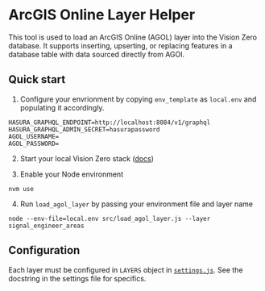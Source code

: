 # ArcGIS Online Layer Helper

This tool is used to load an ArcGIS Online (AGOL) layer into the Vision Zero database. It supports inserting, upserting, or replacing features in a database table with data sourced directly from AGOl.

## Quick start

1. Configure your envrionment by copying `env_template` as `local.env` and populating it accordingly.

```
HASURA_GRAPHQL_ENDPOINT=http://localhost:8084/v1/graphql
HASURA_GRAPHQL_ADMIN_SECRET=hasurapassword
AGOL_USERNAME=
AGOL_PASSWORD=
```

2. Start your local Vision Zero stack ([docs](https://github.com/cityofaustin/vision-zero?tab=readme-ov-file#quick-start))

3. Enable your Node environment

```shell
nvm use
```

4. Run `load_agol_layer` by passing your environment file and layer name

```shell
node --env-file=local.env src/load_agol_layer.js --layer signal_engineer_areas
```

## Configuration

Each layer must be configured in `LAYERS` object in [`settings.js`](/src/settings.js). See the docstring in the settings file for specifics.


